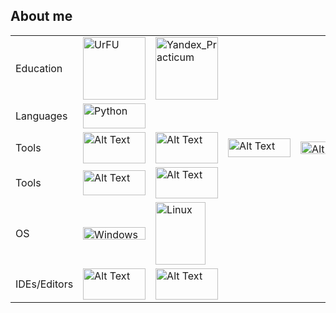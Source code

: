 ## About me
|   |   |   |   |   |
|---|---|---|---|---|
|Education|<img src="https://urfu.ru/fileadmin/user_upload/common_files/about/brand/UrFULogo_U.png" alt="UrFU" width="100" height="100">|<img src="https://avatars.mds.yandex.net/i?id=e583af1751d6ae3e118d8d41468c02e78ebcfb23-5175033-images-thumbs&n=13" alt="Yandex_Practicum" width="100" height=100>|
|Languages|<img src="https://upload.wikimedia.org/wikipedia/commons/thumb/c/c3/Python-logo-notext.svg/242px-Python-logo-notext.svg.png" alt="Python" width="100" height="40">| |
|Tools|<img src="https://i.pinimg.com/736x/90/06/65/900665d788e38b2e0166fabb271dd7a8.jpg" alt="Alt Text" width="100" height="50">|<img src="https://upload.wikimedia.org/wikipedia/commons/thumb/3/31/NumPy_logo_2020.svg/2560px-NumPy_logo_2020.svg.png" alt="Alt Text" width="100" height="50">|<img src="https://habrastorage.org/getpro/habr/upload_files/6c6/887/78d/6c688778d9df0ab8413b0fe1f65b33bb.png" alt="Alt Text" width="100" height="30">|<img src="https://cdn-media-1.freecodecamp.org/images/1*N7zpnIQkI3Nu41p4Rb6Obg.png" alt="Alt Text" width="100" height="20">|
|Tools|<img src="https://scikit-learn.org/stable/_static/scikit-learn-logo-small.png" alt="Alt Text" width="100" height="40">|<img src="https://upload.wikimedia.org/wikipedia/commons/thumb/a/ab/TensorFlow_logo.svg/1200px-TensorFlow_logo.svg.png" alt="Alt Text" width="100" height="50">|
|OS|<img src="https://upload.wikimedia.org/wikipedia/commons/thumb/e/e2/Windows_logo_and_wordmark_-_2021.svg/420px-Windows_logo_and_wordmark_-_2021.svg.png" alt="Windows" width="100" height="20">|<img src="https://upload.wikimedia.org/wikipedia/commons/3/3c/TuxFlat.svg" alt="Linux" width="80" height="100">
|IDEs/Editors|<img src="https://scriptsview.com/wp-content/uploads/2021/06/1200px-Jupyter_logo.svg_-920x518.png" alt="Alt Text" width="100" height="50">|<img src="https://repository-images.githubusercontent.com/625335362/ac3e2ab3-efe4-4482-b19d-26d1700e3262" alt="Alt Text" width="100" height="50">|  
